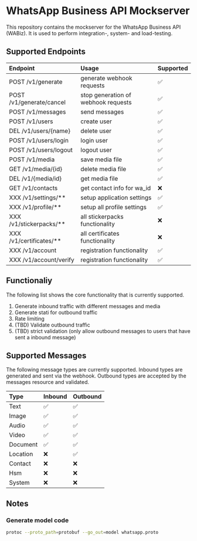 # WhatsApp Business API Mockserver

This repository contains the mockserver for the WhatsApp Business API (WABiz). 
It is used to perform integration-, system- and load-testing.


## Supported Endpoints

| Endpoint| Usage | Supported |
| :--------------- | :------------- | :------ |
| POST /v1/generate| generate webhook requests| ✅ |
| POST /v1/generate/cancel  | stop generation of webhook requests| ✅ |
| POST /v1/messages| send messages| ✅ |
| POST /v1/users| create user| ✅ |
| DEL /v1/users/{name}| delete user| ✅ |
| POST /v1/users/login| login user| ✅ |
| POST /v1/users/logout| logout user| ✅ |
| POST /v1/media| save media file| ✅ |
| GET /v1/media/{id}| delete media file| ✅ |
| DEL /v1/{media/id}| get media file| ✅ |
| GET /v1/contacts| get contact info for wa_id| ❌ |
| XXX /v1/settings/**| setup application settings| ✅ |
| XXX /v1/profile/**| setup all profile settings| ✅ |
| XXX /v1/stickerpacks/**| all stickerpacks functionality | ❌ |
| XXX /v1/certificates/**| all certificates functionality | ❌ |
| XXX /v1/account | registration functionality | ✅ |
| XXX /v1/account/verify | registration functionality | ✅ |

## Functionaliy
The following list shows the core functionality that is currently supported.

1. Generate inbound traffic with different messages and media
2. Generate stati for outbound traffic
3. Rate limiting
4. (TBD) Validate outbound traffic 
5. (TBD) strict validation (only allow outbound messages to users that have sent a inbound message)

## Supported Messages
The following message types are currently supported.
Inbound types are generated and sent via the webhook.
Outbound types are accepted by the messages resource and validated.

| Type | Inbound | Outbound |
| :--- | :---| :--- |
| Text | ✅ | ✅ |
| Image | ✅ | ✅ |
| Audio | ✅ | ✅ |
| Video | ✅ | ✅ |
| Document | ✅ | ✅ |
| Location | ❌ | ✅ |
| Contact | ❌ | ❌ |
| Hsm | ❌ | ❌ |
| System | ❌ | ❌ |



## Notes

### Generate model code
```bash
protoc --proto_path=protobuf --go_out=model whatsapp.proto
```